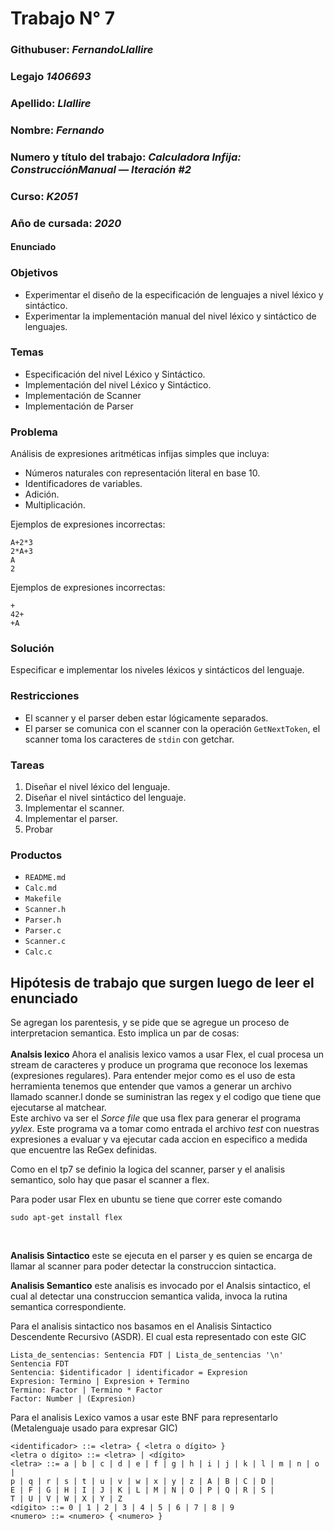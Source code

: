 # Trabajo N° 7
### Githubuser: *FernandoLlallire*
### Legajo *1406693*
### Apellido: *Llallire*
### Nombre: *Fernando*
### Numero y título del trabajo: *Calculadora Infija: ConstrucciónManual — Iteración #2*
### Curso: *K2051*
### Año de cursada: *2020*
#### Enunciado

### Objetivos

* Experimentar el diseño de la especificación de lenguajes a nivel léxico y sintáctico.
* Experimentar la implementación manual del nivel léxico y sintáctico de lenguajes.

### Temas

* Especificación del nivel Léxico y Sintáctico.
* Implementación del nivel Léxico y Sintáctico.
* Implementación de Scanner
* Implementación de Parser

### Problema

Análisis de expresiones aritméticas infijas simples que incluya:

* Números naturales con representación literal en base 10.
* Identificadores de variables.
* Adición.
* Multiplicación.

Ejemplos de expresiones incorrectas:

```
A+2*3
2*A+3
A
2
```
Ejemplos de expresiones incorrectas:
```
+
42+
+A
```

### Solución

Especificar e implementar los niveles léxicos y sintácticos del lenguaje.

### Restricciones

* El scanner y el parser deben estar lógicamente separados.
* El parser se comunica con el scanner con la operación `GetNextToken`, el scanner toma los caracteres de `stdin` con getchar.

### Tareas

1. Diseñar el nivel léxico del lenguaje.
2. Diseñar el nivel sintáctico del lenguaje.
3. Implementar el scanner.
4. Implementar el parser.
5. Probar

### Productos

* `README.md`
* `Calc.md`
* `Makefile`
* `Scanner.h`
* `Parser.h`
* `Parser.c`
* `Scanner.c`
* `Calc.c`

## Hipótesis de trabajo que surgen luego de leer el enunciado
Se agregan los parentesis, y se pide que se agregue un proceso de interpretacion semantica.
Esto implica un par de cosas:</br></br>
**Analsis lexico** Ahora el analisis lexico vamos a usar Flex, el cual procesa un stream de caracteres y produce un programa  que reconoce los lexemas (expresiones regulares). Para entender mejor como es el uso de esta herramienta tenemos que entender que vamos a generar un archivo llamado scanner.l donde se suministran las regex y el codigo que tiene que ejecutarse al matchear.  </br>
Este archivo va ser el *Sorce file* que usa flex para generar el programa *yylex*. Este programa va a tomar como entrada el archivo *test* con nuestras expresiones a evaluar y va ejecutar cada accion en especifico a medida que encuentre  las ReGex definidas.

Como en el tp7 se definio la logica del scanner, parser y el analisis semantico, solo hay que pasar el scanner a flex.

Para poder usar Flex en ubuntu se tiene que correr este comando 
```
sudo apt-get install flex
```

</br>

**Analisis Sintactico** este se ejecuta en el parser y es quien se encarga de llamar al scanner para poder detectar la construccion sintactica.

**Analisis Semantico** este analisis es invocado por el Analsis sintactico, el cual al detectar una construccion semantica valida, invoca la rutina semantica correspondiente.


Para el analisis sintactico nos basamos en el Analisis Sintactico Descendente Recursivo (ASDR).
El cual esta representado con este GIC

```
Lista_de_sentencias: Sentencia FDT | Lista_de_sentencias '\n' Sentencia FDT
Sentencia: $identificador | identificador = Expresion
Expresion: Termino | Expresion + Termino
Termino: Factor | Termino * Factor
Factor: Number | (Expresion)
``` 


Para el analisis Lexico vamos a usar este BNF para representarlo (Metalenguaje usado para expresar GIC)

```
<identificador> ::= <letra> { <letra o dígito> }
<letra o dígito> ::= <letra> | <dígito>
<letra> ::= a | b | c | d | e | f | g | h | i | j | k | l | m | n | o |
p | q | r | s | t | u | v | w | x | y | z | A | B | C | D |
E | F | G | H | I | J | K | L | M | N | O | P | Q | R | S |
T | U | V | W | X | Y | Z
<dígito> ::= 0 | 1 | 2 | 3 | 4 | 5 | 6 | 7 | 8 | 9
<numero> ::= <numero> { <numero> }
```